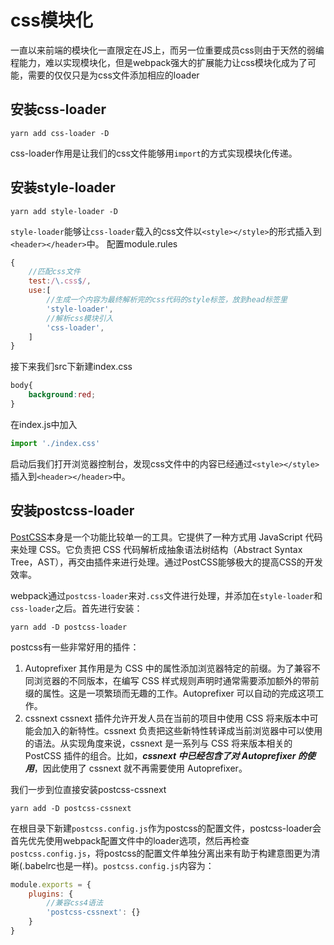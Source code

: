 # css模块化

一直以来前端的模块化一直限定在JS上，而另一位重要成员css则由于天然的弱编程能力，难以实现模块化，但是webpack强大的扩展能力让css模块化成为了可能，需要的仅仅只是为css文件添加相应的loader

## 安装css-loader

```text
yarn add css-loader -D
```

css-loader作用是让我们的css文件能够用`import`的方式实现模块化传递。

## 安装style-loader

```text
yarn add style-loader -D
```

`style-loader`能够让`css-loader`载入的css文件以`<style></style>`的形式插入到`<header></header>`中。 配置module.rules

```javascript
{
    //匹配css文件
    test:/\.css$/,
    use:[
        //生成一个内容为最终解析完的css代码的style标签，放到head标签里
        'style-loader',
        //解析css模块引入
        'css-loader',
    ]
}
```

接下来我们src下新建index.css

```css
body{
    background:red;
}
```

在index.js中加入

```javascript
import './index.css'
```

启动后我们打开浏览器控制台，发现css文件中的内容已经通过`<style></style>`插入到`<header></header>`中。

## 安装postcss-loader

[PostCSS](https://www.ibm.com/developerworks/cn/web/1604-postcss-css/index.html)本身是一个功能比较单一的工具。它提供了一种方式用 JavaScript 代码来处理 CSS。它负责把 CSS 代码解析成抽象语法树结构（Abstract Syntax Tree，AST），再交由插件来进行处理。通过PostCSS能够极大的提高CSS的开发效率。

webpack通过`postcss-loader`来对`.css`文件进行处理，并添加在`style-loader`和`css-loader`之后。首先进行安装：

```text
yarn add -D postcss-loader
```

postcss有一些非常好用的插件：

1. Autoprefixer 其作用是为 CSS 中的属性添加浏览器特定的前缀。为了兼容不同浏览器的不同版本，在编写 CSS 样式规则声明时通常需要添加额外的带前缀的属性。这是一项繁琐而无趣的工作。Autoprefixer 可以自动的完成这项工作。
2. cssnext cssnext 插件允许开发人员在当前的项目中使用 CSS 将来版本中可能会加入的新特性。cssnext 负责把这些新特性转译成当前浏览器中可以使用的语法。从实现角度来说，cssnext 是一系列与 CSS 将来版本相关的 PostCSS 插件的组合。比如，_**cssnext 中已经包含了对 Autoprefixer 的使用**_，因此使用了 cssnext 就不再需要使用 Autoprefixer。

我们一步到位直接安装postcss-cssnext

```text
yarn add -D postcss-cssnext
```

在根目录下新建`postcss.config.js`作为postcss的配置文件，postcss-loader会首先优先使用webpack配置文件中的loader选项，然后再检查`postcss.config.js`，将postcss的配置文件单独分离出来有助于构建意图更为清晰\(.babelrc也是一样\)。`postcss.config.js`内容为：

```javascript
module.exports = {
    plugins: {
        //兼容css4语法
        'postcss-cssnext': {}
    }
}
```


